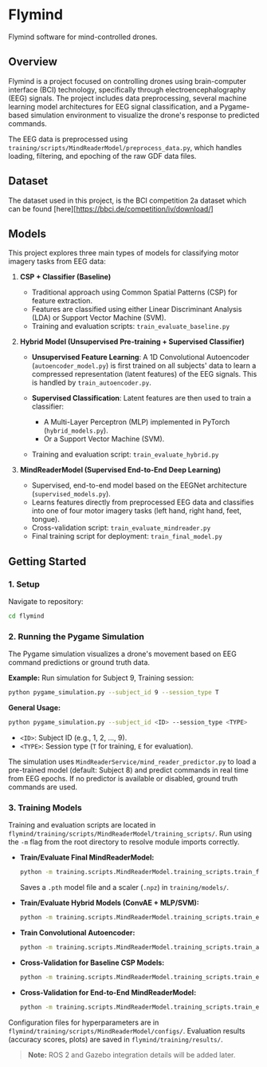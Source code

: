 # Flymind

Flymind software for mind-controlled drones.

## Overview

Flymind is a project focused on controlling drones using brain-computer interface (BCI) technology, specifically through electroencephalography (EEG) signals. The project includes data preprocessing, several machine learning model architectures for EEG signal classification, and a Pygame-based simulation environment to visualize the drone's response to predicted commands.

The EEG data is preprocessed using `training/scripts/MindReaderModel/preprocess_data.py`, which handles loading, filtering, and epoching of the raw GDF data files.

## Dataset

The dataset used in this project, is the BCI competition 2a dataset which can be found [here][https://bbci.de/competition/iv/download/]

## Models

This project explores three main types of models for classifying motor imagery tasks from EEG data:

1. **CSP + Classifier (Baseline)**

   - Traditional approach using Common Spatial Patterns (CSP) for feature extraction.
   - Features are classified using either Linear Discriminant Analysis (LDA) or Support Vector Machine (SVM).
   - Training and evaluation scripts: `train_evaluate_baseline.py`

2. **Hybrid Model (Unsupervised Pre-training + Supervised Classifier)**

   - **Unsupervised Feature Learning**: A 1D Convolutional Autoencoder (`autoencoder_model.py`) is first trained on all subjects' data to learn a compressed representation (latent features) of the EEG signals. This is handled by `train_autoencoder.py`.
   - **Supervised Classification**: Latent features are then used to train a classifier:

     - A Multi-Layer Perceptron (MLP) implemented in PyTorch (`hybrid_models.py`).
     - Or a Support Vector Machine (SVM).

   - Training and evaluation script: `train_evaluate_hybrid.py`

3. **MindReaderModel (Supervised End-to-End Deep Learning)**

   - Supervised, end-to-end model based on the EEGNet architecture (`supervised_models.py`).
   - Learns features directly from preprocessed EEG data and classifies into one of four motor imagery tasks (left hand, right hand, feet, tongue).
   - Cross-validation script: `train_evaluate_mindreader.py`
   - Final training script for deployment: `train_final_model.py`

## Getting Started

### 1. Setup

Navigate to repository:

```bash
cd flymind
```

### 2. Running the Pygame Simulation

The Pygame simulation visualizes a drone's movement based on EEG command predictions or ground truth data.

**Example:** Run simulation for Subject 9, Training session:

```bash
python pygame_simulation.py --subject_id 9 --session_type T
```

**General Usage:**

```bash
python pygame_simulation.py --subject_id <ID> --session_type <TYPE>

```

- `<ID>`: Subject ID (e.g., 1, 2, ..., 9).
- `<TYPE>`: Session type (`T` for training, `E` for evaluation).

The simulation uses `MindReaderService/mind_reader_predictor.py` to load a pre-trained model (default: Subject 8) and predict commands in real time from EEG epochs. If no predictor is available or disabled, ground truth commands are used.

### 3. Training Models

Training and evaluation scripts are located in `flymind/training/scripts/MindReaderModel/training_scripts/`. Run using the `-m` flag from the root directory to resolve module imports correctly.

- **Train/Evaluate Final MindReaderModel:**

  ```bash
  python -m training.scripts.MindReaderModel.training_scripts.train_final_model
  ```

  Saves a `.pth` model file and a scaler (`.npz`) in `training/models/`.

- **Train/Evaluate Hybrid Models (ConvAE + MLP/SVM):**

  ```bash
  python -m training.scripts.MindReaderModel.training_scripts.train_evaluate_hybrid
  ```

- **Train Convolutional Autoencoder:**

  ```bash
  python -m training.scripts.MindReaderModel.training_scripts.train_autoencoder
  ```

- **Cross-Validation for Baseline CSP Models:**

  ```bash
  python -m training.scripts.MindReaderModel.training_scripts.train_evaluate_baseline
  ```

- **Cross-Validation for End-to-End MindReaderModel:**

  ```bash
  python -m training.scripts.MindReaderModel.training_scripts.train_evaluate_mindreader
  ```

Configuration files for hyperparameters are in `flymind/training/scripts/MindReaderModel/configs/`. Evaluation results (accuracy scores, plots) are saved in `flymind/training/results/`.

> **Note:** ROS 2 and Gazebo integration details will be added later.
